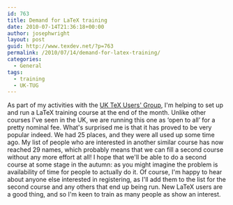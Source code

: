 ```yaml
---
id: 763
title: Demand for LaTeX training
date: 2010-07-14T21:36:18+00:00
author: josephwright
layout: post
guid: http://www.texdev.net/?p=763
permalink: /2010/07/14/demand-for-latex-training/
categories:
  - General
tags:
  - training
  - UK-TUG
---
```

As part of my activities with the [UK TeX Users' Group](http://uk.tug.org/), I'm helping to set up and run a LaTeX training course at the end of the month. Unlike other courses I've seen in the UK, we are running this one as ‘open to all’ for a pretty nominal fee. What's surprised me is that it has proved to be very popular indeed. We had 25 places, and they were all used up some time ago. My list of people who are interested in another similar course has now reached 29 names, which probably means that we can fill a second course without any more effort at all! I hope that we'll be able to do a second course at some stage in the autumn: as you might imagine the problem is availability of time for people to actually do it. Of course, I'm happy to hear about anyone else interested in registering, as I'll add them to the list for the second course and any others that end up being run. New LaTeX users are a good thing, and so I'm keen to train as many people as show an interest.
